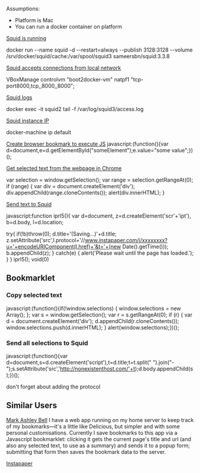 Assumptions:

- Platform is Mac
- You can run a docker container on platform

[Squid is running](https://github.com/sameersbn/docker-squid)

docker run --name squid -d --restart=always --publish 3128:3128 --volume /srv/docker/squid/cache:/var/spool/squid3 sameersbn/squid:3.3.8

[Squid accepts connections from local network](https://github.com/boot2docker/boot2docker/blob/master/doc/WORKAROUNDS.md)

VBoxManage controlvm "boot2docker-vm" natpf1 "tcp-port8000,tcp,,8000,,8000";

[Squid logs](https://github.com/sameersbn/docker-squid)

docker exec -it squid2 tail -f /var/log/squid3/access.log

[Squid instance IP]()

docker-machine ip default

[Create browser bookmark to execute JS](http://stackoverflow.com/questions/18872679/function-as-google-chrome-bookmark)
javascript:(function(){var d=document,e=d.getElementById("someElement");e.value="some value";})();

[Get selected text from the webpage in Chrome](http://stackoverflow.com/questions/3074630/get-the-selected-text-of-a-web-page-in-google-chrome-extension)

var selection = window.getSelection(); 
var range = selection.getRangeAt(0); 
if (range) { 
  var div = document.createElement('div'); 
  div.appendChild(range.cloneContents()); 
  alert(div.innerHTML); 
}

[Send text to Squid](http://stackoverflow.com/questions/5239432/is-is-possible-to-make-ajax-calls-from-a-bookmarklet)

javascript:function iprl5(){
  var d=document,
  z=d.createElement('scr'+'ipt'),
  b=d.body,
  l=d.location;

  try{
    if(!b)throw(0);
    d.title='(Saving...)'+d.title;
    z.setAttribute('src',l.protocol+'//www.instapaper.com/j/xxxxxxxx?u='+encodeURIComponent(l.href)+'&t='+(new Date().getTime()));
    b.appendChild(z);
  } catch(e) {
    alert('Please wait until the page has loaded.');
  }
}
iprl5();
void(0)

## Bookmarklet


### Copy selected text

javascript:(function(){if(!window.selections) { window.selections = new Array(); }; var s = window.getSelection(); var r = s.getRangeAt(0); if (r) { var d = document.createElement('div'); d.appendChild(r.cloneContents()); window.selections.push(d.innerHTML); } alert(window.selections);})();

### Send all selections to Squid

javascript:(function(){var d=document,s=d.createElement('script'),t=d.title;t=t.split(" ").join("-");s.setAttribute('src','http://nonexistenthost.com/'+t);d.body.appendChild(s);})();

don't forget about adding the protocol


## Similar Users

[Mark Ashley Bell](http://markb.co.uk/building-a-simple-google-chrome-extension.html)
I have a web app running on my home server to keep track of my bookmarks—it's a little like Delicious, but simpler and with some personal customisations. Currently I save bookmarks to this app via a Javascript bookmarklet: clicking it gets the current page's title and url (and also any selected text, to use as a summary) and sends it to a popup form; submitting that form then saves the bookmark data to the server.

[Instapaper](https://www.instapaper.com/)
